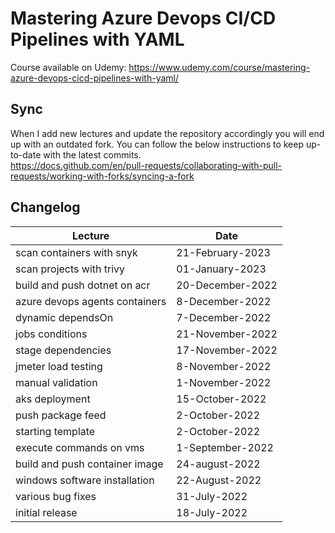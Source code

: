 # Mastering Azure Devops CI/CD Pipelines with YAML

Course available on Udemy:
https://www.udemy.com/course/mastering-azure-devops-cicd-pipelines-with-yaml/

## Sync
When I add new lectures and update the repository accordingly you will end up with an outdated fork. You can follow the below instructions to keep up-to-date with the latest commits.  
https://docs.github.com/en/pull-requests/collaborating-with-pull-requests/working-with-forks/syncing-a-fork


## Changelog

| Lecture | Date |
| --- | --- |
| scan containers with snyk | 21-February-2023 |
| scan projects with trivy | 01-January-2023 |
| build and push dotnet on acr | 20-December-2022 |
| azure devops agents containers | 8-December-2022 |
| dynamic dependsOn | 7-December-2022 |
| jobs conditions | 21-November-2022 |
| stage dependencies | 17-November-2022 |
| jmeter load testing | 8-November-2022 |
| manual validation | 1-November-2022 |
| aks deployment | 15-October-2022 |
| push package feed | 2-October-2022 |
| starting template  | 2-October-2022 |
| execute commands on vms  | 1-September-2022 |
| build and push container image | 24-august-2022 |
| windows software installation | 22-August-2022 |
| various bug fixes  | 31-July-2022 |
| initial release | 18-July-2022 |

